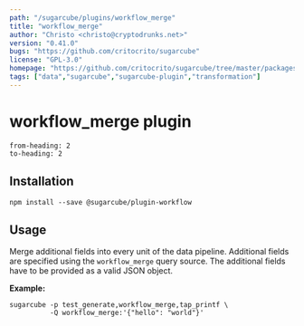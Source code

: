 ```yaml
---
path: "/sugarcube/plugins/workflow_merge"
title: "workflow_merge"
author: "Christo <christo@cryptodrunks.net>"
version: "0.41.0"
bugs: "https://github.com/critocrito/sugarcube"
license: "GPL-3.0"
homepage: "https://github.com/critocrito/sugarcube/tree/master/packages/plugin-workflow#readme"
tags: ["data","sugarcube","sugarcube-plugin","transformation"]
---
```

# workflow_merge plugin

```toc
from-heading: 2
to-heading: 2
```

## Installation

```shell
npm install --save @sugarcube/plugin-workflow
```


## Usage

Merge additional fields into every unit of the data pipeline. Additional fields are specified using the `workflow_merge` query source. The additional fields have to be provided as a valid JSON object.

**Example:**

```shell
sugarcube -p test_generate,workflow_merge,tap_printf \
          -Q workflow_merge:'{"hello": "world"}'
```
